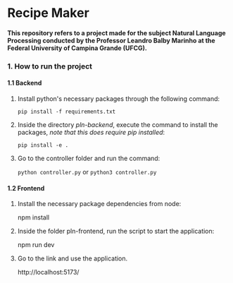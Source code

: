 # Recipe Maker

#### This repository refers to a project made for the subject Natural Language Processing conducted by the Professor Leandro Balby Marinho at the Federal University of Campina Grande (UFCG).

### 1. How to run the project

#### 1.1 Backend
1. Install python's necessary packages through the following command:

    ```pip install -f requirements.txt```

2. Inside the directory *pln-backend*, execute the command to install the packages, *note that this does require pip installed*:

    `pip install -e .`

3. Go to the controller folder and run the command:

    `python controller.py` or `python3 controller.py`

#### 1.2 Frontend

1. Install the necessary package dependencies from node:

   npm install

2. Inside the folder pln-frontend, run the script to start the application:

   npm run dev

3. Go to the link and use the application.

   http://localhost:5173/